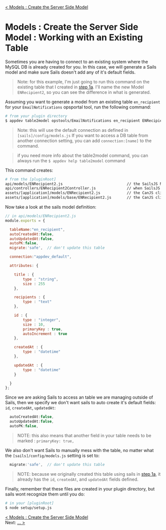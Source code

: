 [< Models : Create the Server Side Model](develop_models_01_create.md) 
# Models : Create the Server Side Model : Working with an Existing Table

Sometimes you are having to connect to an existing system where the MySQL DB is already created for you.  In this case, we will generate a Sails model and make sure Sails doesn't add any of it's default fields.

>Note: for this example, I'm just going to run this command on the existing table that I created in [step 1a](develop_models_01_a_sailsManaged.md).  I'll name the new Model `ENRecipient2`, so you can see the difference in what is generated.

Assuming you want to generate a model from an existing table `en_recipient` for your `EmailNotifications` opsportal tool, run the following command:
```sh
# from your plugin directory
$ appdev table2model opstools/EmailNotifications en_recipient ENRecipient2
```
>Note: this will use the default connection as defined in `[sails]/config/models.js`  If you want to access a DB table from another connection setting, you can add `connection:[name]` to the command.

> if you need more info about the table2model command, you can always run the `$ appdev help table2model` command

This command creates:
```sh
# from the [pluginRoot]
api/models/ENRecipient2.js                             // the SailsJS Model definition 
api/controllers/ENRecipient2Controller.js              // when SailsJS has a controller the same name as a Model, it creates a RESTful web interface for it
assets/[application]/models/ENRecipient2.js            // the CanJS client side Model definition
assets/[application]/models/base/ENRecipient2.js       // the CanJS client side Model definition with the connection info set
```


Now take a look at the sails model definition:
```javascript
// in api/models/ENRecipient2.js
module.exports = {

  tableName:"en_recipient",
  autoCreatedAt:false,
  autoUpdatedAt:false,
  autoPK:false,
  migrate:'safe',  // don't update this table

  connection:"appdev_default",

  attributes: {

    title : {
        type : "string",
        size : 255
    }, 

    recipients : {
        type : "text"
    }, 

    id : {
        type : "integer",
        size : 10,
        primaryKey : true,
        autoIncrement : true
    }, 

    createdAt : {
        type : "datetime"
    }, 

    updatedAt : {
        type : "datetime"
    }

  }
};

```

Since we are asking Sails to access an table we are managing outside of Sails, then we specify we don't want sails to auto create it's default fields: `id`, `createdAt`, `updatedAt`:
```javascript
  autoCreatedAt:false,
  autoUpdatedAt:false,
  autoPK:false,
```
> NOTE: this also means that another field in your table needs to be marked :  `primaryKey: true,`

We also don't want Sails to manually mess with the table, no matter what the `[sails]/config/models.js` setting is set to:
```javascript
  migrate:'safe',  // don't update this table
```

>NOTE: because we originally created this table using sails in [step 1a](develop_models_01_a_sailsManaged.md), it already has the `id`, `createdAt`, and `updatedAt` fields defined.

Finally, remember that these files are created in your plugin directory, but sails wont recognize them until you do:
```sh
# in your [pluginRoot]
$ node setup/setup.js
```



[< Models : Create the Server Side Model](develop_models_01_create.md)     
Next: [... >](develop_models_01_b_existing.md)